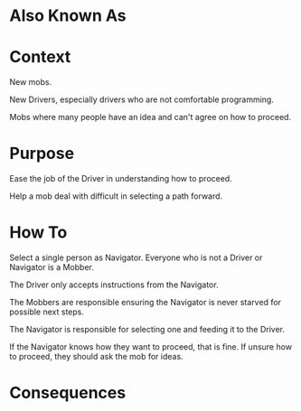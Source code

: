 ---
---
# Also Known As

# Context

New mobs.

New Drivers, especially drivers who are not comfortable programming.

Mobs where many people have an idea and can't agree on how to proceed.

# Purpose

Ease the job of the Driver in understanding how to proceed.

Help a mob deal with difficult in selecting a path forward.

# How To

Select a single person as Navigator. Everyone who is not a Driver or Navigator is a Mobber. 

The Driver only accepts instructions from the Navigator. 

The Mobbers are responsible ensuring the Navigator is never starved for possible next steps.

The Navigator is responsible for selecting one and feeding it to the Driver.

If the Navigator knows how they want to proceed, that is fine. If unsure how to proceed, they should ask the mob for ideas.

# Consequences

